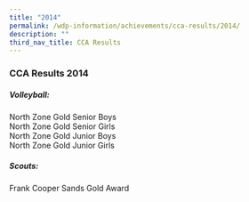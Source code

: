 ```yaml
---
title: "2014"
permalink: /wdp-information/achievements/cca-results/2014/
description: ""
third_nav_title: CCA Results
---
```

### **CCA Results 2014**
##### **Volleyball:**
North Zone Gold Senior Boys<br>
North Zone Gold Senior Girls<br>
North Zone Gold Junior Boys<br>
North Zone Gold Junior Girls

##### **Scouts:**
Frank Cooper Sands Gold Award


